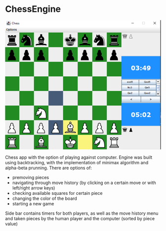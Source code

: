 # ChessEngine
![](res/preview.png)

Chess app with the option of playing against computer. Engine was built using backtracking, with the implementation of minimax algorithm and alpha-beta prunning.
There are options of:
- premoving pieces
- navigating through move history (by clicking on a certain move or with left/right arrow keys)
- checking available squares for certain piece
- changing the color of the board
- starting a new game

Side bar contains timers for both players, as well as the move history menu and taken pieces by the human player and the computer (sorted by piece value)
